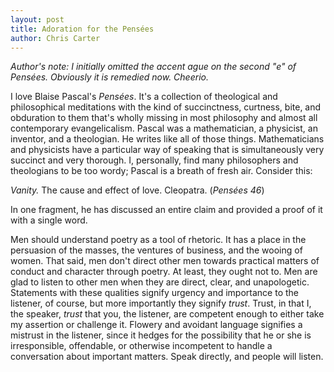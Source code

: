```yaml
---
layout: post
title: Adoration for the Pensées
author: Chris Carter
---
```


_Author's note: I initially omitted the accent ague on the second "e" of Pensées. Obviously it is remedied now. Cheerio._

I love Blaise Pascal's _Pensées_. It's a collection of theological and philosophical meditations with the kind of succinctness, curtness, bite, and obduration to them that's wholly missing in most philosophy and almost all contemporary evangelicalism. Pascal  was a mathematician, a physicist, an inventor, and a theologian. He writes like all of those things. Mathematicians and physicists have a particular way of speaking that is simultaneously very succinct and very thorough. I, personally, find many philosophers and theologians to be too wordy; Pascal is a breath of fresh air. Consider this:

_Vanity._ The cause and effect of love. Cleopatra. (_Pensées 46_)

In one fragment, he has discussed an entire claim and provided a proof of it with a single word.

Men should understand poetry as a tool of rhetoric. It has a place in the persuasion of the masses, the ventures of business, and the wooing of women. That said, men don't direct other men towards practical matters of conduct and character through poetry. At least, they ought not to. Men are glad to listen to other men when they are direct, clear, and unapologetic. Statements with these qualities signify urgency and importance to the listener, of course, but more importantly they signify _trust_. Trust, in that I, the speaker, _trust_ that you, the listener, are competent enough to either take my assertion or challenge it. Flowery and avoidant language signifies a mistrust in the listener, since it hedges for the possibility that he or she is irresponsible, offendable, or otherwise incompetent to handle a conversation about important matters. Speak directly, and people will listen.
